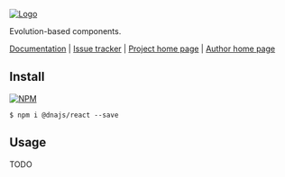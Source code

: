 [![Logo](https://cdn.rawgit.com/Chialab/dna/master/logo.svg)](http://chialab.io/p/dna)

Evolution-based components.

[Documentation](http://chialab.io/p/dna/docs) | [Issue tracker](https://github.com/Chialab/dna/issues) | [Project home page](http://chialab.io/p/dna) | [Author home page](https://www.chialab.it)

## Install

[![NPM](https://img.shields.io/npm/v/@dnajs/react.svg)](https://www.npmjs.com/package/@dnajs/react)
```
$ npm i @dnajs/react --save
```

## Usage

TODO
